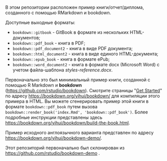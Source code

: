 В этом репозитории расположен пример книги/отчет/диплома, созданного с помощью RMarkdown и bookdown. 

Доступные выходные форматы:

* `bookdown::gitbook` - GitBook в формате из нескольких HTML-документов;
* `bookdown::pdf_book` - книга в PDF;
* `bookdown::pdf_document2` - книга в виде PDF документа;
* `bookdown::html_document2` - книга в виде единого HTML-документа;
* `bookdown::epub_book` - книга в формате ePub;
* `bookdown::word_document2` - книга в формате docx (Microsoft Word) с учетом файла-шаблона *styles-reference.docx*.

Первоначально это был минимальный пример книги, созданной с помощью R Markdown и **bookdown** (https://github.com/rstudio/bookdown). Смотрите страницы "[Get Started](https://bookdown.org/yihui/bookdown/get-started.html)" по адресу https://bookdown.org/yihui/bookdown/ для компиляции этого примера в HTML. Вы можете сгенерировать пример этой книги в формате `bookdown::pdf_book` путем вызова `bookdown::render_book('index.Rmd', 'bookdown::pdf_book')`. Более подробные инструкции представлены здесь https://bookdown.org/yihui/bookdown/build-the-book.html.

Пример исходного англоязычного варианта представлен по адресу https://bookdown.org/yihui/bookdown-demo/.

Этот репозиторий первоначально был склонирован из https://github.com/rstudio/bookdown-demo .
